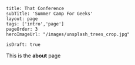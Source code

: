 ```
title: That Conference
subTitle: 'Summer Camp For Geeks'
layout: page
tags: ['intro','page']
pageOrder: 3
heroImageUrl: "/images/unsplash_trees_crop.jpg"

isDraft: true
```

This is the **about** page

